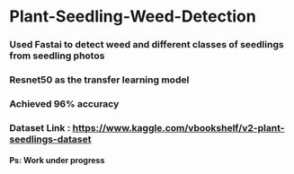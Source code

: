 # Plant-Seedling-Weed-Detection
### Used Fastai to detect weed and different classes of seedlings from seedling photos 
### Resnet50 as the transfer learning model 
### Achieved 96% accuracy 
### Dataset Link : https://www.kaggle.com/vbookshelf/v2-plant-seedlings-dataset

####  Ps: Work under progress
